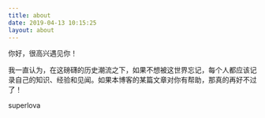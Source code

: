 ```yaml
---
title: about
date: 2019-04-13 10:15:25
layout: about
---
```

你好，很高兴遇见你！

我一直认为，在这磅礴的历史潮流之下，如果不想被这世界忘记，每个人都应该记录自己的知识、经验和见闻。如果本博客的某篇文章对你有帮助，那真的再好不过了！

superlova